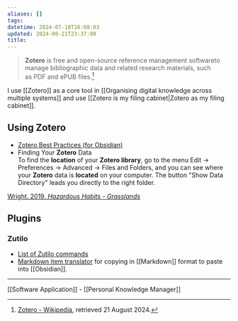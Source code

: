 ```yaml
---
aliases: []
tags: 
datetime: 2024-07-18T16:08:03
updated: 2024-08-21T23:37:00
title:
---
```

> **Zotero** is free and open-source reference management softwareto manage bibliographic data and related research materials, such as PDF and ePUB files.[^1]

I use [[Zotero]] as a core tool in [[Organising digital knowledge across multiple systems]] and use [[Zotero is my filing cabinet|Zotero as my filing cabinet]].
## Using Zotero
- [Zotero Best Practices (for Obsidian)](https://forum.obsidian.md/t/zotero-best-practices/164)
- Finding Your **Zotero** Data  
	To find the **location** of your **Zotero library**, go to the menu Edit -> Preferences -> Advanced -> Files and Folders, and you can see where your **Zotero** data is **located** on your computer. The button "Show Data Directory" leads you directly to the right folder.

[Wright. 2019. *Hazardous Habits - Grasslands*](zotero://select/items/1_LSNPXBH5)

## Plugins
### Zutilo
- [List of Zutilo commands](https://github.com/wshanks/Zutilo/blob/master/docs/COMMANDS.md)
- [Markdown item translator](https://github.com/silentdot/zotero-markdown-translator) for copying in [[Markdown]] format to paste into [[Obsidian]].

---
[[Software Application]] - [[Personal Knowledge Manager]]

[^1]: [Zotero - Wikipedia](https://en.wikipedia.org/w/index.php?title=Zotero&oldid=1240469327), retrieved 21 August 2024.